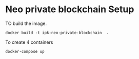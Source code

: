 Neo private blockchain Setup
=============

TO build the image.

```
docker build -t ipk-neo-private-blockchain  .
```

To create 4 containers

```
docker-compose up
```